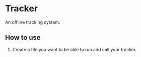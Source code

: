 # Tracker

An offline tracking system.

## How to use
1. Create a file you want to be able to run and call your tracker.